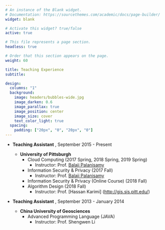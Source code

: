 ```yaml
---
# An instance of the Blank widget.
# Documentation: https://sourcethemes.com/academic/docs/page-builder/
widget: blank

# Activate this widget? true/false
active: true

# This file represents a page section.
headless: true

# Order that this section appears on the page.
weight: 60

title: Teaching Experience
subtitle:

design:
  columns: "1"
  background:
    image: headers/bubbles-wide.jpg
    image_darken: 0.6
    image_parallax: true
    image_position: center
    image_size: cover
    text_color_light: true
  spacing:
    padding: ["20px", "0", "20px", "0"]
---
```


+ **Teaching Assistant** , September 2015 - Present
	+ **University of Pittsburgh**
		+ Cloud Computing (2017 Spring, 2018 Spring, 2019 Spring)
			+ Instructor: Prof. [Balaji Palanisamy](http://www.sis.pitt.edu/bpalan/)
		+ Information Security & Privacy (2017 Fall)
			+ Instructor: Prof. [Balaji Palanisamy](http://www.sis.pitt.edu/bpalan/)
		+ Information Security & Privacy (Online Course) (2018 Fall)
	    + Algorithm Design (2018 Fall) 
			+ Instructor: Prof. [Hassan Karimi] (http://gis.sis.pitt.edu/)

	
+ **Teaching Assistant** , September 2013 - January 2014
	+ **China University of Geosciences**
		+ Advanced Programming Language (JAVA)
			+ Instructor: Prof. Shengwen Li
